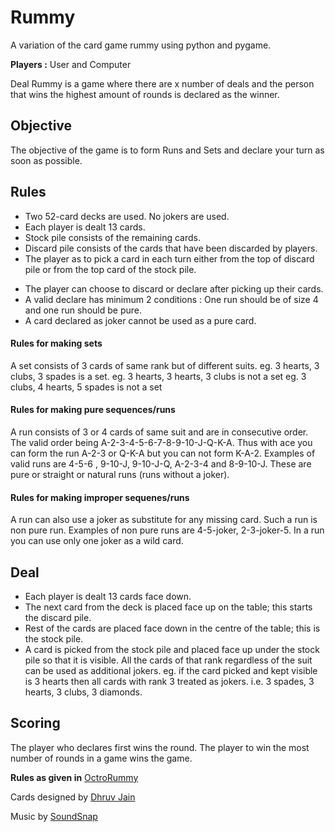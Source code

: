 # Rummy
A variation of the card game rummy using python and pygame.

**Players :** User and Computer

Deal Rummy is a game where there are x number of deals and the person that wins the highest amount of rounds is declared as the winner.

## Objective
The objective of the game is to form Runs and Sets and declare your turn as soon as possible. 

## Rules
* Two 52-card decks are used. No jokers are used.
* Each player is dealt 13 cards.
* Stock pile consists of the remaining cards.
* Discard pile consists of the cards that have been discarded by players.
* The player as to pick a card in each turn either from the top of discard pile or from the top card of the stock pile.
<!--* The player also has to discard a card in each turn.-->
* The player can choose to discard or declare after picking up their cards.
* A valid declare has minimum 2 conditions : One run should be of size 4 and one run should be pure.  
* A card declared as joker cannot be used as a pure card.

#### Rules for making sets
A set consists of 3 cards of same rank but of different suits.
eg. 3 hearts, 3 clubs, 3 spades is a set.
eg. 3 hearts, 3 hearts, 3 clubs is not a set
eg. 3 clubs, 4 hearts, 5 spades is not a set

#### Rules for making pure sequences/runs
A run consists of 3 or 4 cards of same suit and are in consecutive order. The valid order being A-2-3-4-5-6-7-8-9-10-J-Q-K-A.
Thus with ace you can form the run A-2-3 or Q-K-A but you can not form K-A-2. Examples of valid runs are 4-5-6 , 9-10-J, 9-10-J-Q, A-2-3-4 and 8-9-10-J. These are pure or straight or natural runs (runs without a joker).

#### Rules for making improper sequenes/runs
A run can also use a joker as substitute for any missing card. Such a run is non pure run. Examples of non pure runs are 4-5-joker, 2-3-joker-5. In a run you can use only one joker as a wild card.

## Deal
* Each player is dealt 13 cards face down.
* The next card from the deck is placed face up on the table; this starts the discard pile. 
* Rest of the cards are placed face down in the centre of the table; this is the stock pile.
* A card is picked from the stock pile and placed face up under the stock pile so that it is visible. All the cards of that rank regardless of the suit can be used as additional jokers.
eg. if the card picked and kept visible is 3 hearts then all cards with rank 3 treated as jokers. i.e. 3 spades, 3 hearts, 3 clubs, 3 diamonds.

## Scoring
The player who declares first wins the round. The player to win the most number of rounds in a game wins the game.


**Rules as given in** [OctroRummy](https://rummy.octro.com/tutorial/)

Cards designed by [Dhruv Jain](https://www.behance.net/dhruv2703f7fd)

Music by [SoundSnap](https://www.soundsnap.com/)

